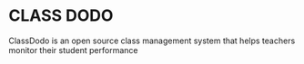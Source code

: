 # CLASS DODO

ClassDodo is an open source class management system that helps teachers monitor their student performance